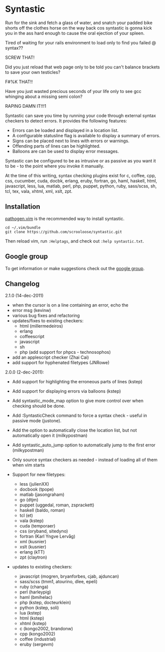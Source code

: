 Syntastic
=========

Run for the sink and fetch a glass of water, and snatch your padded
bike shorts off the clothes horse on the way back cos syntastic is gonna kick
you in the ass hard enough to cause the oral ejection of your spleen.

Tired of waiting for your rails environment to load only to find you failed @ syntax??

SCREW THAT!

Did you just reload that web page only to be told you can't balance brackets to save your own testicles?

F#%K THAT!!

Have you just wasted precious seconds of your life only to see gcc whinging about a missing semi colon?

RAPING DAMN IT!!!1


Syntastic can save you time by running your code through external syntax
checkers to detect errors. It provides the following features:

* Errors can be loaded and displayed in a location list.
* A configurable statusline flag is available to display a summary of errors.
* Signs can be placed next to lines with errors or warnings.
* Offending parts of lines can be highlighted.
* Balloons are can be used to display error messages.

Syntastic can be configured to be as intrusive or as passive as you want it to
be - to the point where you invoke it manually.

At the time of this writing, syntax checking plugins exist for c, coffee, cpp,
css, cucumber, cuda, docbk, erlang, eruby, fortran, go, haml, haskell, html,
javascript, less, lua, matlab, perl, php, puppet, python, ruby, sass/scss, sh,
tcl, tex, vala, xhtml, xml, xslt, zpt.


Installation
------------

[pathogen.vim](https://github.com/tpope/vim-pathogen) is the recommended way to install syntastic.

    cd ~/.vim/bundle
    git clone https://github.com/scrooloose/syntastic.git

Then reload vim, run `:Helptags`, and check out `:help syntastic.txt`.


Google group
------------

To get information or make suggestions check out the [google group](https://groups.google.com/group/vim-syntastic).


Changelog
---------

2.1.0 (14-dec-2011)

  * when the cursor is on a line containing an error, echo the
  * error msg (kevinw)
  * various bug fixes and refactoring
  * updates/fixes to existing checkers:
    * html (millermedeiros)
    * erlang
    * coffeescript
    * javascript
    * sh
    * php (add support for phpcs - technosophos)
  * add an applescript checker (Zhai Cai)
  * add support for hyphenated filetypes (JNRowe)

2.0.0 (2-dec-2011):

  * Add support for highlighting the erroneous parts of lines (kstep)
  * Add support for displaying errors via balloons (kstep)
  * Add syntastic_mode_map option to give more control over when checking should be done.
  * Add :SyntasticCheck command to force a syntax check -  useful in passive mode (justone).
  * Add the option to automatically close the location list, but not automatically open it (milkypostman)
  * Add syntastic_auto_jump option to automatically jump to the first error (milkypostman)
  * Only source syntax checkers as needed - instead of loading all of them when vim starts

  * Support for new filetypes:
    * less (julienXX)
    * docbook (tpope)
    * matlab (jasongraham)
    * go (dtjm)
    * puppet (uggedal, roman, zsprackett)
    * haskell (baldo, roman)
    * tcl (et)
    * vala (kstep)
    * cuda (temporaer)
    * css (oryband, sitedyno)
    * fortran (Karl Yngve Lervåg)
    * xml (kusnier)
    * xslt (kusnier)
    * erlang (kTT)
    * zpt (claytron)

  * updates to existing checkers:
    * javascript (mogren, bryanforbes, cjab, ajduncan)
    * sass/scss (tmm1, atourino, dlee, epeli)
    * ruby (changa)
    * perl (harleypig)
    * haml (bmihelac)
    * php (kstep, docteurklein)
    * python (kstep, soli)
    * lua (kstep)
    * html (kstep)
    * xhtml (kstep)
    * c (kongo2002, brandonw)
    * cpp (kongo2002)
    * coffee (industrial)
    * eruby (sergevm)

